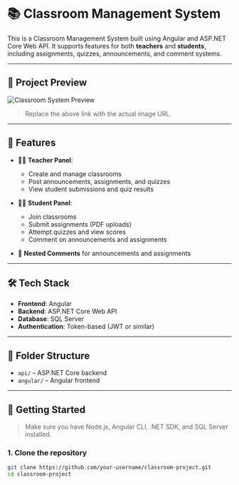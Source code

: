 # 📚 Classroom Management System

This is a Classroom Management System built using Angular and ASP.NET Core Web API. It supports features for both **teachers** and **students**, including assignments, quizzes, announcements, and comment systems.

---

## 📸 Project Preview

![Classroom System Preview]((https://github.com/shadr862/classroom/blob/main/images/teacher_dashboard.PNG))

> Replace the above link with the actual image URL.

---

## 🔧 Features

- 🧑‍🏫 **Teacher Panel**:
  - Create and manage classrooms
  - Post announcements, assignments, and quizzes
  - View student submissions and quiz results

- 🧑‍🎓 **Student Panel**:
  - Join classrooms
  - Submit assignments (PDF uploads)
  - Attempt quizzes and view scores
  - Comment on announcements and assignments

- 💬 **Nested Comments** for announcements and assignments

---

## 🛠️ Tech Stack

- **Frontend**: Angular
- **Backend**: ASP.NET Core Web API
- **Database**: SQL Server
- **Authentication**: Token-based (JWT or similar)

---

## 📂 Folder Structure

- `api/` – ASP.NET Core backend
- `angular/` – Angular frontend

---

## 🚀 Getting Started

> Make sure you have Node.js, Angular CLI, .NET SDK, and SQL Server installed.

### 1. Clone the repository

```bash
git clone https://github.com/your-username/classroom-project.git
cd classroom-project

